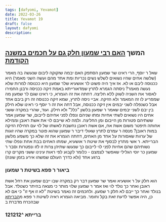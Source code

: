```yaml
---
tags: [dafyomi, Yevamot] 
date: 2022-03-26
title: Yevamot 19
draft: false
layout: dafyomi
description: 
---
```


## המשך [האם רבי שמעון חלק גם על חכמים במשנה הקודמת](2022-03-25.md#האם%20רבי%20שמעון%20חלק%20גם%20על%20חכמים%20במשנה%20הקודמת) 

שאל ר יוסף, הרי ראינו שר שמעון הסתפק האם יבמה שזקוקה ליבום  שנעשה בה מאמר (שלשה אחים שהיו נשואים לשלש נשים נכריות ומת אחד מהם ועשה השני מאמר) היא ככנוסה ליבם או לא. אז איך היה פשוט לר אושעיא שלר שמעון היא ככנוסה למרות שלא נעשה מאמר? 
ניסתה הגמרא לתרץ שמדאורייתא באמת זיקה ככניסה ורבנן החמירו לאסור את השניה לשוק ללא חליצה. דחתה את זה הגמרא, כי ראינו שגם לר שמעון מה שמפריע לו זה המאמר ולא הזיקה.
אביי ניסה לתרץ, שמא זיקה ככנוסה זה רק ביבם אחד אבל כשנפלה לשני יבמים אין זיקה ככנוסה, אבל דחה את זה ר יוסף כי ראינו שלא חילק בין יבם לשני יבמים שאמר ר שמעון בלשון "כלל" ולא חילק. ועוד, שהרי במקרה ששני אחים היו נשואים לשתי אחיות ומתו שניהם ונפלו לפני אחיהם לייבום, שר שמעון אמר ששתיהם פטורות מן הייבום ומן החליצה. ולמה לא שייבם לוי את אשת ראובן וממילא אחותה תיפטר משום אשת אח, אם אשת ראובן נחשבת לאשתו של לוי עם תחילת הזיקה במות ראובן?
מנסה ר עמרם לתרץ שאולי דיבר ר שמעון שהוא פוטר במקרה שהיו זוגות של ערוות שאסורות על אחד מן האחים, דחתה הגמרא את זה שלא כך משמע מלשון הברייתא.
ר אשי מתרץ לבסוף את שיטת ר אושעיא, שמתו האחים בבת אחת ונפלו שתי נשותיהם שהם אחיות לפני לוי לייבום כך שנעשו שתיהן צרות זו לזו ונפטרות וסבר ר שמעון כר יוסי הגלילי שאפשר לצמצם - כלומר לקבוע לפי ראות עינינו ששני מקרים קרו ברגע אחד (ולא כדרך העולם שמשהו אירע בזמן שונה)
### ביאור ר פפא בשיטת ר שמעון
הוא חלק על ר אושעיא ואמר שר שמעון דבר רק במקרה שבו ייבם שמעון את רחל אשת ראובן ואחר כך נולד לוי ואז אמר ר שמעון שלוי מותר כי מצאה בהיתר כשנולד. אבל בנולד ואחר כך ייבם לא חלק ר שמעון. ולחכמים זה נאמר בשיטת "לא זו אף זו" כי אם לא כן, היה אפשר לדעת זאת בקל וחומר.
מביאה הגמרא ראיה לשיטת ר פפא מ[הבריתא](#^121212) שבהכרח מדברת ב
### ברייתא ^121212